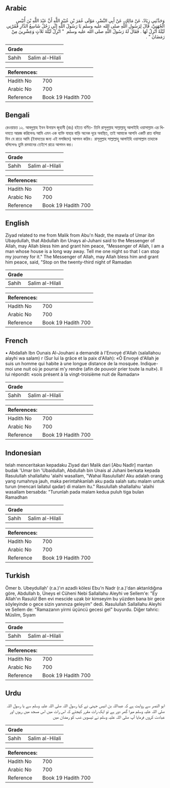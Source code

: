 ## Arabic


<div dir="rtl" lang="ar" style={{fontSize:'larger',backgroundColor:'#f8f9fa',padding:20}}>
وَحَدَّثَنِي زِيَادٌ، عَنْ مَالِكٍ، عَنْ أَبِي النَّضْرِ، مَوْلَى عُمَرَ بْنِ عُبَيْدِ اللَّهِ أَنَّ عَبْدَ اللَّهِ بْنَ أُنَيْسٍ الْجُهَنِيَّ، قَالَ لِرَسُولِ اللَّهِ صلى الله عليه وسلم يَا رَسُولَ اللَّهِ إِنِّي رَجُلٌ شَاسِعُ الدَّارِ فَمُرْنِي لَيْلَةً أَنْزِلُ لَهَا ‏.‏ فَقَالَ لَهُ رَسُولُ اللَّهِ صلى الله عليه وسلم ‏ "‏ انْزِلْ لَيْلَةَ ثَلاَثٍ وَعِشْرِينَ مِنْ رَمَضَانَ ‏"‏ ‏.‏
</div>
<div style={{backgroundColor:'#f8f9fa',padding:20, marginBottom: 10}}><table> <thead> <tr> <th>Grade</th> <th></th> </tr> </thead> <tbody> <tr><td>Sahih</td><td>Salim al-Hilali</td></tr></tbody></table><table> <thead> <tr> <th>References:</th> <th></th> </tr> </thead> <tbody><tr><td>Hadith No</td><td>700</td></tr><tr><td>Arabic No</td><td>700</td></tr><tr><td>Reference</td><td>Book 19 Hadith 700</td></tr></tbody></table></div>

## Bengali


<div dir="ltr" lang="bn" style={{fontSize:'larger',backgroundColor:'#f8f9fa',padding:20}}>
রেওয়ায়ত ১২. আবদুল্লাহ ইবন উনায়স জুহানী (রাঃ) হইতে বর্ণিত- তিনি রাসূলুল্লাহ সাল্লাল্লাহু আলাইহি ওয়াসাল্লাম এর খিদমতে আরজ করিলেনঃ আমি এমন এক ব্যক্তি যাহার বাড়ি অনেক দূরে অবস্থিত, তাই আমাকে আপনি একটি রাত বলিয়া দিন যে রাত্রে আমি (ইবাদতের জন্য এই মসজিদে) আগমন করিব। রাসূলুল্লাহ সাল্লাল্লাহু আলাইহি ওয়াসাল্লাম তাহাকে বলিলেনঃ তুমি রমযানের তেইশে রাত্রে আগমন কর।
</div>
<div style={{backgroundColor:'#f8f9fa',padding:20, marginBottom: 10}}><table> <thead> <tr> <th>Grade</th> <th></th> </tr> </thead> <tbody> <tr><td>Sahih</td><td>Salim al-Hilali</td></tr></tbody></table><table> <thead> <tr> <th>References:</th> <th></th> </tr> </thead> <tbody><tr><td>Hadith No</td><td>700</td></tr><tr><td>Arabic No</td><td>700</td></tr><tr><td>Reference</td><td>Book 19 Hadith 700</td></tr></tbody></table></div>

## English


<div dir="ltr" lang="en" style={{fontSize:'larger',backgroundColor:'#f8f9fa',padding:20}}>
Ziyad related to me from Malik from Abu'n Nadr, the mawla of Umar ibn Ubaydullah, that Abdullah ibn Unays al-Juhani said to the Messenger of Allah, may Allah bless him and grant him peace, "Messenger of Allah, I am a man whose house is a long way away. Tell me one night so that I can stop my journey for it." The Messenger of Allah, may Allah bless him and grant him peace, said, "Stop on the twenty-third night of Ramadan
</div>
<div style={{backgroundColor:'#f8f9fa',padding:20, marginBottom: 10}}><table> <thead> <tr> <th>Grade</th> <th></th> </tr> </thead> <tbody> <tr><td>Sahih</td><td>Salim al-Hilali</td></tr></tbody></table><table> <thead> <tr> <th>References:</th> <th></th> </tr> </thead> <tbody><tr><td>Hadith No</td><td>700</td></tr><tr><td>Arabic No</td><td>700</td></tr><tr><td>Reference</td><td>Book 19 Hadith 700</td></tr></tbody></table></div>

## French


<div dir="ltr" lang="fr" style={{fontSize:'larger',backgroundColor:'#f8f9fa',padding:20}}>
• Abdallah Ibn Ounais Al-Jouhani a demandé à l'Envoyé d'Allah (salallahou alayhi wa salam) r (Sur lui la grâce et la paix d'Allah): «Ô Envoyé d'Allah je suis un homme qui habite à une longue distance de la mosquée. Indique-moi une nuit où je pourrai m'y rendre (afin de pouvoir prier toute la nuit»). Il lui répondit: «sois présent à la vingt-troisième nuit de Ramadan»
</div>
<div style={{backgroundColor:'#f8f9fa',padding:20, marginBottom: 10}}><table> <thead> <tr> <th>Grade</th> <th></th> </tr> </thead> <tbody> <tr><td>Sahih</td><td>Salim al-Hilali</td></tr></tbody></table><table> <thead> <tr> <th>References:</th> <th></th> </tr> </thead> <tbody><tr><td>Hadith No</td><td>700</td></tr><tr><td>Arabic No</td><td>700</td></tr><tr><td>Reference</td><td>Book 19 Hadith 700</td></tr></tbody></table></div>

## Indonesian


<div dir="ltr" lang="id" style={{fontSize:'larger',backgroundColor:'#f8f9fa',padding:20}}>
telah menceritakan kepadaku Ziyad dari Malik dari [Abu Nadlr] mantan budak 'Umar bin 'Ubaidullah, Abdullah bin Unais al Juhani berkata kepada Rasulullah shallallahu 'alaihi wasallam, "Wahai Rasulullah! Aku adalah orang yang rumahnya jauh, maka perintahkanlah aku pada salah satu malam untuk turun (mencari lailatul qadar) di malam itu." Rasulullah shallallahu 'alaihi wasallam bersabda: "Turunlah pada malam kedua puluh tiga bulan Ramadhan
</div>
<div style={{backgroundColor:'#f8f9fa',padding:20, marginBottom: 10}}><table> <thead> <tr> <th>Grade</th> <th></th> </tr> </thead> <tbody> <tr><td>Sahih</td><td>Salim al-Hilali</td></tr></tbody></table><table> <thead> <tr> <th>References:</th> <th></th> </tr> </thead> <tbody><tr><td>Hadith No</td><td>700</td></tr><tr><td>Arabic No</td><td>700</td></tr><tr><td>Reference</td><td>Book 19 Hadith 700</td></tr></tbody></table></div>

## Turkish


<div dir="ltr" lang="tr" style={{fontSize:'larger',backgroundColor:'#f8f9fa',padding:20}}>
Ömer b. Ubeydullah' (r.a.)'ın azadlı kölesi Ebu'n Nadr (r.a.)'dan aktarıldığına göre, Abdullah b, Üneys el Cüheni Nebi Sallallahu Aleyhi ve Sellem'e: "Ey Allah'ın Rasulü! Ben evi mescide uzak bir kimseyim bu yüzden bana bir gece söyleyinde o gece sizin yanınıza geleyim" dedi. Rasulullah Sallallahu Aleyhi ve Sellem de: "Ramazanın yirmi üçüncü gecesi gel" buyurdu. Diğer tahric: Müslim, Sıyam
</div>
<div style={{backgroundColor:'#f8f9fa',padding:20, marginBottom: 10}}><table> <thead> <tr> <th>Grade</th> <th></th> </tr> </thead> <tbody> <tr><td>Sahih</td><td>Salim al-Hilali</td></tr></tbody></table><table> <thead> <tr> <th>References:</th> <th></th> </tr> </thead> <tbody><tr><td>Hadith No</td><td>700</td></tr><tr><td>Arabic No</td><td>700</td></tr><tr><td>Reference</td><td>Book 19 Hadith 700</td></tr></tbody></table></div>

## Urdu


<div dir="rtl" lang="ur" style={{fontSize:'larger',backgroundColor:'#f8f9fa',padding:20}}>
ابو النصر سے روایت ہے کہ عبداللہ بن انیس جہنی نے کہا رسول اللہ صلی اللہ علیہ وسلم سے یا رسول اللہ صلی اللہ علیہ وسلم میرا گھر دور ہے تو ایک رات مقرر کیجئے کہ اس رات میں اس مسجد میں رہوں اور عبادت کروں فرمایا آپ صلی اللہ علیہ وسلم نے تیسویں شب کو رمضان میں
</div>
<div style={{backgroundColor:'#f8f9fa',padding:20, marginBottom: 10}}><table> <thead> <tr> <th>Grade</th> <th></th> </tr> </thead> <tbody> <tr><td>Sahih</td><td>Salim al-Hilali</td></tr></tbody></table><table> <thead> <tr> <th>References:</th> <th></th> </tr> </thead> <tbody><tr><td>Hadith No</td><td>700</td></tr><tr><td>Arabic No</td><td>700</td></tr><tr><td>Reference</td><td>Book 19 Hadith 700</td></tr></tbody></table></div>